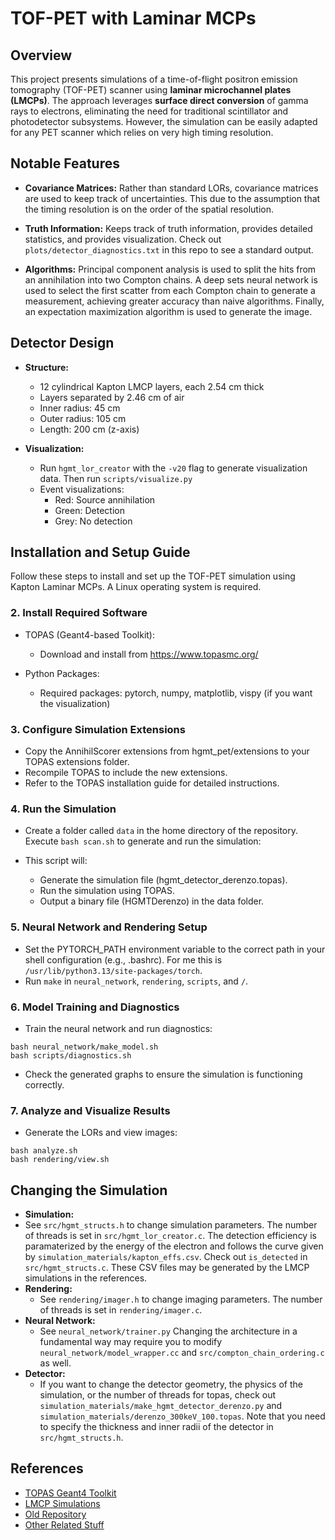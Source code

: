 # TOF-PET with Laminar MCPs


## Overview


This project presents simulations of a time-of-flight positron emission tomography (TOF-PET) scanner using **laminar microchannel plates (LMCPs)**. The approach leverages **surface direct conversion** of gamma rays to electrons, eliminating the need for traditional scintillator and photodetector subsystems. However, the simulation can be easily adapted for any PET scanner which relies on very high timing resolution.


## Notable Features


- **Covariance Matrices:**
Rather than standard LORs, covariance matrices are used to keep track of uncertainties. This due to the assumption that the timing resolution is on the order of the spatial resolution.


- **Truth Information:**
Keeps track of truth information, provides detailed statistics, and provides visualization. Check out `plots/detector_diagnostics.txt` in this repo to see a standard output.


- **Algorithms:**
Principal component analysis is used to split the hits from an annihilation into two Compton chains. A deep sets neural network is used to select the first scatter from each Compton chain to generate a measurement, achieving greater accuracy than naive algorithms. Finally, an expectation maximization algorithm is used to generate the image.


## Detector Design


- **Structure:**
  - 12 cylindrical Kapton LMCP layers, each 2.54 cm thick
  - Layers separated by 2.46 cm of air
  - Inner radius: 45 cm
  - Outer radius: 105 cm
  - Length: 200 cm (z-axis)


- **Visualization:**
  - Run `hgmt_lor_creator` with the `-v20` flag to generate visualization data. Then run `scripts/visualize.py`
  - Event visualizations:
      - Red: Source annihilation
      - Green: Detection
      - Grey: No detection






## Installation and Setup Guide


Follow these steps to install and set up the TOF-PET simulation using Kapton Laminar MCPs. A Linux operating system is required.


### 2. Install Required Software


- TOPAS (Geant4-based Toolkit):
  - Download and install from https://www.topasmc.org/


- Python Packages:
  - Required packages: pytorch, numpy, matplotlib, vispy (if you want the visualization)








### 3. Configure Simulation Extensions


- Copy the AnnihilScorer extensions from hgmt_pet/extensions to your TOPAS extensions folder.
- Recompile TOPAS to include the new extensions.
- Refer to the TOPAS installation guide for detailed instructions.


### 4. Run the Simulation


- Create a folder called `data` in the home directory of the repository. Execute `bash scan.sh` to generate and run the simulation:


- This script will:
   - Generate the simulation file (hgmt_detector_derenzo.topas).
   - Run the simulation using TOPAS.
   - Output a binary file (HGMTDerenzo) in the data folder.


### 5. Neural Network and Rendering Setup








- Set the PYTORCH_PATH environment variable to the correct path in your shell configuration (e.g., .bashrc). For me this is `/usr/lib/python3.13/site-packages/torch`.
- Run `make` in `neural_network`, `rendering`, `scripts`, and `/`.



### 6. Model Training and Diagnostics


- Train the neural network and run diagnostics:


```
bash neural_network/make_model.sh
bash scripts/diagnostics.sh
```








- Check the generated graphs to ensure the simulation is functioning correctly.


### 7. Analyze and Visualize Results


- Generate the LORs and view images:


```
bash analyze.sh
bash rendering/view.sh
```


## Changing the Simulation


- **Simulation:**
- See `src/hgmt_structs.h` to change simulation parameters. The number of threads is set in `src/hgmt_lor_creator.c`. The detection efficiency is paramaterized by the energy of the electron and follows the curve given by `simulation_materials/kapton_effs.csv`. Check out `is_detected` in `src/hgmt_structs.c`. These CSV files may be generated by the LMCP simulations in the references.
- **Rendering:**
   - See `rendering/imager.h` to change imaging parameters. The number of threads is set in `rendering/imager.c`.
- **Neural Network:**
   - See `neural_network/trainer.py` Changing the architecture in a fundamental way may require you to modify `neural_network/model_wrapper.cc` and `src/compton_chain_ordering.c` as well.
- **Detector:**
   - If you want to change the detector geometry, the physics of the simulation, or the number of threads for topas, check out `simulation_materials/make_hgmt_detector_derenzo.py` and `simulation_materials/derenzo_300keV_100.topas`. Note that you need to specify the thickness and inner radii of the detector in `src/hgmt_structs.h`.


## References


- [TOPAS Geant4 Toolkit](https://www.topasmc.org/)
- [LMCP Simulations](https://github.com/cameronpoe/LMCP/tree/claudiobf/newsims)
- [Old Repository](https://github.com/cameronpoe/hgmt_lor_creator/tree/hgmt_pet_upgrade)
- [Other Related Stuff](https://github.com/cameronpoe/topas_truth_d)
